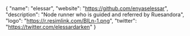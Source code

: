 {
  "name": "elessar",
  "website": "https://github.com/enyaselessar",
  "description": "Node runner who is guided and referred by Ruesandora",
  "logo": "https://r.resimlink.com/BILn-1.png",
  "twitter": "https://twitter.com/elessardarken"
}
